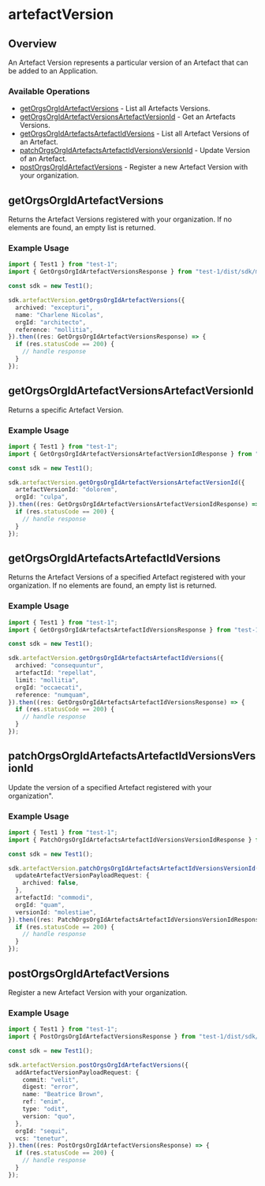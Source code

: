 # artefactVersion

## Overview

An Artefact Version represents a particular version of an Artefact that can be added to an Application.
<SchemaDefinition schemaRef="#/components/schemas/ArtefactVersionRequest" />


### Available Operations

* [getOrgsOrgIdArtefactVersions](#getorgsorgidartefactversions) - List all Artefacts Versions.
* [getOrgsOrgIdArtefactVersionsArtefactVersionId](#getorgsorgidartefactversionsartefactversionid) - Get an Artefacts Versions.
* [getOrgsOrgIdArtefactsArtefactIdVersions](#getorgsorgidartefactsartefactidversions) - List all Artefact Versions of an Artefact.
* [patchOrgsOrgIdArtefactsArtefactIdVersionsVersionId](#patchorgsorgidartefactsartefactidversionsversionid) - Update Version of an Artefact.
* [postOrgsOrgIdArtefactVersions](#postorgsorgidartefactversions) - Register a new Artefact Version with your organization.

## getOrgsOrgIdArtefactVersions

Returns the Artefact Versions registered with your organization. If no elements are found, an empty list is returned.

### Example Usage

```typescript
import { Test1 } from "test-1";
import { GetOrgsOrgIdArtefactVersionsResponse } from "test-1/dist/sdk/models/operations";

const sdk = new Test1();

sdk.artefactVersion.getOrgsOrgIdArtefactVersions({
  archived: "excepturi",
  name: "Charlene Nicolas",
  orgId: "architecto",
  reference: "mollitia",
}).then((res: GetOrgsOrgIdArtefactVersionsResponse) => {
  if (res.statusCode == 200) {
    // handle response
  }
});
```

## getOrgsOrgIdArtefactVersionsArtefactVersionId

Returns a specific Artefact Version.

### Example Usage

```typescript
import { Test1 } from "test-1";
import { GetOrgsOrgIdArtefactVersionsArtefactVersionIdResponse } from "test-1/dist/sdk/models/operations";

const sdk = new Test1();

sdk.artefactVersion.getOrgsOrgIdArtefactVersionsArtefactVersionId({
  artefactVersionId: "dolorem",
  orgId: "culpa",
}).then((res: GetOrgsOrgIdArtefactVersionsArtefactVersionIdResponse) => {
  if (res.statusCode == 200) {
    // handle response
  }
});
```

## getOrgsOrgIdArtefactsArtefactIdVersions

Returns the Artefact Versions of a specified Artefact registered with your organization. If no elements are found, an empty list is returned.

### Example Usage

```typescript
import { Test1 } from "test-1";
import { GetOrgsOrgIdArtefactsArtefactIdVersionsResponse } from "test-1/dist/sdk/models/operations";

const sdk = new Test1();

sdk.artefactVersion.getOrgsOrgIdArtefactsArtefactIdVersions({
  archived: "consequuntur",
  artefactId: "repellat",
  limit: "mollitia",
  orgId: "occaecati",
  reference: "numquam",
}).then((res: GetOrgsOrgIdArtefactsArtefactIdVersionsResponse) => {
  if (res.statusCode == 200) {
    // handle response
  }
});
```

## patchOrgsOrgIdArtefactsArtefactIdVersionsVersionId

Update the version of a specified Artefact registered with your organization".

### Example Usage

```typescript
import { Test1 } from "test-1";
import { PatchOrgsOrgIdArtefactsArtefactIdVersionsVersionIdResponse } from "test-1/dist/sdk/models/operations";

const sdk = new Test1();

sdk.artefactVersion.patchOrgsOrgIdArtefactsArtefactIdVersionsVersionId({
  updateArtefactVersionPayloadRequest: {
    archived: false,
  },
  artefactId: "commodi",
  orgId: "quam",
  versionId: "molestiae",
}).then((res: PatchOrgsOrgIdArtefactsArtefactIdVersionsVersionIdResponse) => {
  if (res.statusCode == 200) {
    // handle response
  }
});
```

## postOrgsOrgIdArtefactVersions

Register a new Artefact Version with your organization.

### Example Usage

```typescript
import { Test1 } from "test-1";
import { PostOrgsOrgIdArtefactVersionsResponse } from "test-1/dist/sdk/models/operations";

const sdk = new Test1();

sdk.artefactVersion.postOrgsOrgIdArtefactVersions({
  addArtefactVersionPayloadRequest: {
    commit: "velit",
    digest: "error",
    name: "Beatrice Brown",
    ref: "enim",
    type: "odit",
    version: "quo",
  },
  orgId: "sequi",
  vcs: "tenetur",
}).then((res: PostOrgsOrgIdArtefactVersionsResponse) => {
  if (res.statusCode == 200) {
    // handle response
  }
});
```
